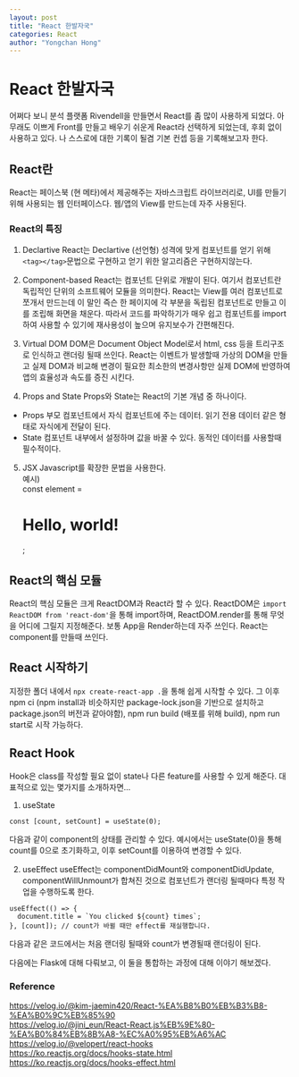```yaml
---
layout: post
title: "React 한발자국"
categories: React
author: "Yongchan Hong"
---
```

# React 한발자국
어쩌다 보니 분석 플랫폼 Rivendell을 만들면서 React를 좀 많이 사용하게 되었다. 아무래도 이쁘게 Front를 만들고 배우기 쉬운게 React라 선택하게 되었는데, 후회 없이 사용하고 있다. 나 스스로에 대한 기록이 될겸 기본 컨셉 등을 기록해보고자 한다. 

## React란
React는 페이스북 (현 메타)에서 제공해주는 자바스크립트 라이브러리로, UI를 만들기 위해 사용되는 웹 인터페이스다. 웹/앱의 View를 만드는데 자주 사용된다.

### React의 특징
1. Declartive
React는 Declartive (선언형) 성격에 맞게 컴포넌트를 얻기 위해 `<tag></tag>`문법으로 구현하고 얻기 위한 알고리즘은 구현하지않는다.  

2. Component-based
React는 컴포넌트 단위로 개발이 된다. 여기서 컴포넌트란 독립적인 단위의 소프트웨어 모듈을 의미한다. React는 View를 여러 컴포넌트로 쪼개서 만드는데 이 말인 즉슨 한 페이지에 각 부분을 독립된 컴포넌트로 만들고 이를 조립해 화면을 채운다. 따라서 코드를 파악하기가 매우 쉽고 컴포넌트를 import하여 사용할 수 있기에 재사용성이 높으며 유지보수가 간편해진다. 

3. Virtual DOM
DOM은 Document Object Model로서 html, css 등을 트리구조로 인식하고 랜더링 될때 쓰인다. React는 이벤트가 발생할때 가상의 DOM을 만들고 실제 DOM과 비교해 변경이 필요한 최소한의 변경사항만 실제 DOM에 반영하여 앱의 효율성과 속도를 증진 시킨다.

4. Props and State
Props와 State는 React의 기본 개념 중 하나이다.  
- Props
부모 컴포넌트에서 자식 컴포넌트에 주는 데이터. 읽기 전용 데이터 같은 형태로 자식에게 전달이 된다.
- State
컴포넌트 내부에서 설정하며 값을 바꿀 수 있다. 동적인 데이터를 사용할때 필수적이다.

5. JSX
Javascript를 확장한 문법을 사용한다.  
예시)  
const element = <h1>Hello, world!</h1>;

## React의 핵심 모듈
React의 핵심 모듈은 크게 ReactDOM과 React라 할 수 있다.
ReactDOM은 `import ReactDOM from 'react-dom'`을 통해 import하며, ReactDOM.render를 통해 무엇을 어디에 그릴지 지정해준다. 보통 App을 Render하는데 자주 쓰인다.
React는 component를 만들때 쓰인다. 

## React 시작하기
지정한 폴더 내에서 `npx create-react-app .`을 통해 쉽게 시작할 수 있다. 그 이후 npm ci (npm install과 비슷하지만 package-lock.json을 기반으로 설치하고 package.json의 버전과 같아야함), npm run build (배포를 위해 build), npm run start로 시작 가능하다. 

## React Hook
Hook은 class를 작성할 필요 없이 state나 다른 feature를 사용할 수 있게 해준다. 대표적으로 있는 몇가지를 소개하자면...
1. useState
```
const [count, setCount] = useState(0);
```
다음과 같이 component의 상태를 관리할 수 있다. 예시에서는 useState(0)을 통해 count를 0으로 초기화하고, 이후 setCount를 이용하여 변경할 수 있다.

2. useEffect
useEffect는 componentDidMount와 componentDidUpdate, componentWillUnmount가 합쳐진 것으로 컴포넌트가 랜더링 될때마다 특정 작업을 수행하도록 한다.
```
useEffect(() => {
  document.title = `You clicked ${count} times`;
}, [count]); // count가 바뀔 때만 effect를 재실행합니다.
```
다음과 같은 코드에서는 처음 랜더링 될때와 count가 변경될때 랜더링이 된다. 


다음에는 Flask에 대해 다뤄보고, 이 둘을 통합하는 과정에 대해 이야기 해보겠다.

### Reference
https://velog.io/@kim-jaemin420/React-%EA%B8%B0%EB%B3%B8-%EA%B0%9C%EB%85%90  
https://velog.io/@jini_eun/React-React.js%EB%9E%80-%EA%B0%84%EB%8B%A8-%EC%A0%95%EB%A6%AC  
https://velog.io/@velopert/react-hooks  
https://ko.reactjs.org/docs/hooks-state.html  
https://ko.reactjs.org/docs/hooks-effect.html  
